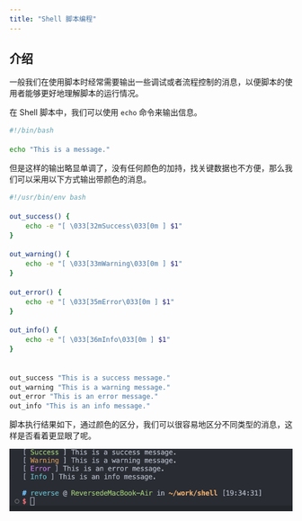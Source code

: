 ```yaml
---
title: "Shell 脚本编程"
---
```


## 介绍

一般我们在使用脚本时经常需要输出一些调试或者流程控制的消息，以便脚本的使用者能够更好地理解脚本的运行情况。

在 Shell 脚本中，我们可以使用 `echo` 命令来输出信息。

```bash
#!/bin/bash

echo "This is a message."
```

但是这样的输出略显单调了，没有任何颜色的加持，找关键数据也不方便，那么我们可以采用以下方式输出带颜色的消息。

```bash
#!/usr/bin/env bash

out_success() {
    echo -e "[ \033[32mSuccess\033[0m ] $1"
}

out_warning() {
    echo -e "[ \033[33mWarning\033[0m ] $1"
}

out_error() {
    echo -e "[ \033[35mError\033[0m ] $1"
}

out_info() {
    echo -e "[ \033[36mInfo\033[0m ] $1"
}


out_success "This is a success message."
out_warning "This is a warning message."
out_error "This is an error message."
out_info "This is an info message."
```

脚本执行结果如下，通过颜色的区分，我们可以很容易地区分不同类型的消息，这样是否看着更显眼了呢。

![001](./001.png)
